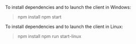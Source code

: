 To install dependencies and to launch the client in Windows:
> npm install 
> npm start

To install dependencies and to launch the client in Linux:
> npm install 
> npm run start-linux